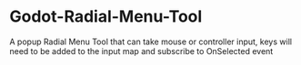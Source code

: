 # Godot-Radial-Menu-Tool
A popup Radial Menu Tool that can take mouse or controller input, keys will need to be added to the input map and subscribe to OnSelected event
